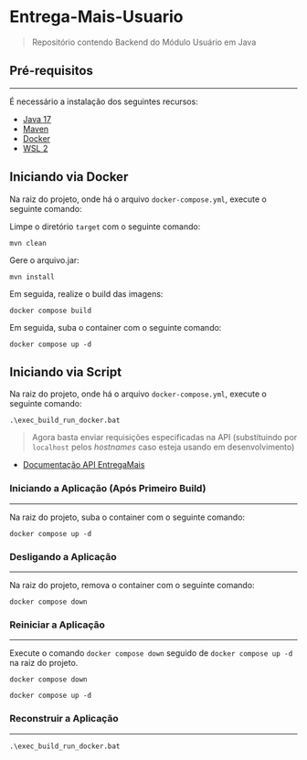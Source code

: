 # Entrega-Mais-Usuario

> Repositório contendo Backend do Módulo Usuário em Java

## Pré-requisitos
---

É necessário a instalação dos seguintes recursos:
- [Java 17](https://adoptium.net/download/)
- [Maven](https://maven.apache.org/install.html)
- [Docker](https://docs.docker.com/get-docker/) 
- [WSL 2](https://docs.microsoft.com/en-us/windows/wsl/install)

## Iniciando via Docker

Na raiz do projeto, onde há o arquivo `docker-compose.yml`, execute o seguinte comando:

Limpe o diretório `target` com o seguinte comando:

```
mvn clean
```

Gere o arquivo.jar:

```
mvn install
```

Em seguida, realize o build das imagens:

```
docker compose build
```

Em seguida, suba o container com o seguinte comando:

```
docker compose up -d
```

## Iniciando via Script
Na raiz do projeto, onde há o arquivo `docker-compose.yml`, execute o seguinte comando:

```
.\exec_build_run_docker.bat
```

> Agora basta enviar requisições especificadas na API (substituindo por `localhost` pelos *hostnames* caso esteja usando em desenvolvimento)

- [Documentação API EntregaMais](https://documenter.getpostman.com/view/22927633/2s8YmSsftk)

### Iniciando a Aplicação (Após Primeiro Build)
---

Na raiz do projeto, suba o container com o seguinte comando:

```
docker compose up -d
```

### Desligando a Aplicação
---

Na raiz do projeto, remova o container com o seguinte comando:

```
docker compose down
```
### Reiniciar a Aplicação
---

Execute o comando `docker compose down` seguido de `docker compose up -d` na raiz do projeto.

```
docker compose down
```

```
docker compose up -d
```
### Reconstruir a Aplicação
---

```
.\exec_build_run_docker.bat
```